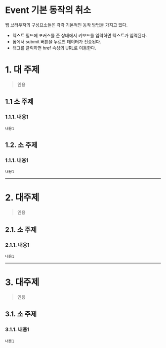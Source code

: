 Event 기본 동작의 취소
=======================
웹 브라우저의 구성요소들은 각각 기본적인 동작 방법을 가지고 있다.
 * 텍스트 필드에 포커스를 준 상태에서 키보드를 입력하면 텍스트가 입력된다.
 * 폼에서 submit 버튼을 누르면 데이터가 전송된다.
 * <a> 태그를 클릭하면 href 속성의 URL로 이동한다.
  
# 1. 대 주제
> 인용
## 1.1 소 주제
### 1.1.1. 내용1
```
내용1
```
## 1.2. 소 주제
### 1.1.1. 내용1
```
내용1
```

***
# 2. 대주제
> 인용
## 2.1. 소 주제
### 2.1.1. 내용1
```
내용1
```   

***
# 3. 대주제
> 인용
## 3.1. 소 주제
### 3.1.1. 내용1
```
내용1
```
